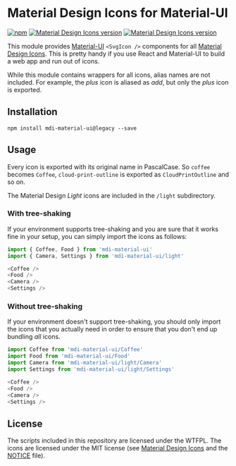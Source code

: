 # Material Design Icons for Material-UI
[![npm](https://img.shields.io/npm/v/mdi-material-ui/legacy.svg)](https://www.npmjs.com/package/mdi-material-ui)
[![Material Design Icons version](https://img.shields.io/badge/mdi-v4.9.95-blue.svg)](https://github.com/Templarian/MaterialDesign)
[![Material Design Icons version](https://img.shields.io/badge/mdi--light-v0.2.63-blue.svg)](https://github.com/Templarian/MaterialDesignLight)

This module provides [Material-UI][material-ui] `<SvgIcon />` components for all
[Material Design Icons][md-icons]. This is pretty handy if you use React and Material-UI
to build a web app and run out of icons.

While this module contains wrappers for all icons, alias names are not included. For example, the _plus_ icon is aliased as _add_, but only the _plus_ icon
is exported.

[materialdesign-webfont-material-ui]: https://github.com/TeamWertarbyte/materialdesign-webfont-material-ui
[material-ui]: http://www.material-ui.com/
[md-icons]: https://materialdesignicons.com/

## Installation
```shell
npm install mdi-material-ui@legacy --save
```

## Usage
Every icon is exported with its original name in PascalCase. So `coffee` becomes `Coffee`,
`cloud-print-outline` is exported as `CloudPrintOutline` and so on.

The Material Design _Light_ icons are included in the `/light` subdirectory.

### With tree-shaking
If your environment supports tree-shaking and you are sure that it works fine in your setup, you can simply import the icons as follows:

```js
import { Coffee, Food } from 'mdi-material-ui'
import { Camera, Settings } from 'mdi-material-ui/light'

<Coffee />
<Food />
<Camera />
<Settings />
```

### Without tree-shaking
If your environment doesn't support tree-shaking, you should only import the icons that you actually need in order to ensure that you don't end up bundling _all_ icons.
  
```js
import Coffee from 'mdi-material-ui/Coffee'
import Food from 'mdi-material-ui/Food'
import Camera from 'mdi-material-ui/light/Camera'
import Settings from 'mdi-material-ui/light/Settings'

<Coffee />
<Food />
<Camera />
<Settings />
```

## License
The scripts included in this repository are licensed under the WTFPL.
The icons are licensed under the MIT license (see [Material Design Icons](https://github.com/Templarian/MaterialDesign-SVG) and the [NOTICE][] file).

[NOTICE]: https://github.com/TeamWertarbyte/mdi-material-ui/blob/master/NOTICE
